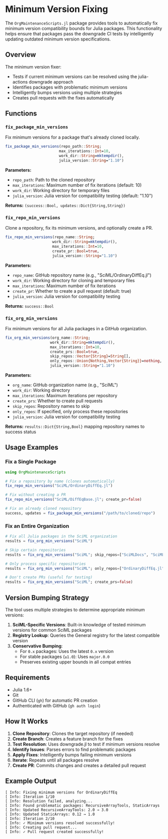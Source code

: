 # Minimum Version Fixing

The `OrgMaintenanceScripts.jl` package provides tools to automatically fix minimum version compatibility bounds for Julia packages. This functionality helps ensure that packages pass the downgrade CI tests by intelligently updating outdated minimum version specifications.

## Overview

The minimum version fixer:
- Tests if current minimum versions can be resolved using the julia-actions downgrade approach
- Identifies packages with problematic minimum versions
- Intelligently bumps versions using multiple strategies
- Creates pull requests with the fixes automatically

## Functions

### `fix_package_min_versions`

Fix minimum versions for a package that's already cloned locally.

```julia
fix_package_min_versions(repo_path::String; 
                        max_iterations::Int=10,
                        work_dir::String=mktempdir(),
                        julia_version::String="1.10")
```

**Parameters:**
- `repo_path`: Path to the cloned repository
- `max_iterations`: Maximum number of fix iterations (default: 10)
- `work_dir`: Working directory for temporary files
- `julia_version`: Julia version for compatibility testing (default: "1.10")

**Returns:** `(success::Bool, updates::Dict{String,String})`

### `fix_repo_min_versions`

Clone a repository, fix its minimum versions, and optionally create a PR.

```julia
fix_repo_min_versions(repo_name::String;
                     work_dir::String=mktempdir(),
                     max_iterations::Int=10,
                     create_pr::Bool=true,
                     julia_version::String="1.10")
```

**Parameters:**
- `repo_name`: GitHub repository name (e.g., "SciML/OrdinaryDiffEq.jl")
- `work_dir`: Working directory for cloning and temporary files
- `max_iterations`: Maximum number of fix iterations
- `create_pr`: Whether to create a pull request (default: true)
- `julia_version`: Julia version for compatibility testing

**Returns:** `success::Bool`

### `fix_org_min_versions`

Fix minimum versions for all Julia packages in a GitHub organization.

```julia
fix_org_min_versions(org_name::String;
                    work_dir::String=mktempdir(),
                    max_iterations::Int=10,
                    create_prs::Bool=true,
                    skip_repos::Vector{String}=String[],
                    only_repos::Union{Nothing,Vector{String}}=nothing,
                    julia_version::String="1.10")
```

**Parameters:**
- `org_name`: GitHub organization name (e.g., "SciML")
- `work_dir`: Working directory
- `max_iterations`: Maximum iterations per repository
- `create_prs`: Whether to create pull requests
- `skip_repos`: Repository names to skip
- `only_repos`: If specified, only process these repositories
- `julia_version`: Julia version for compatibility testing

**Returns:** `results::Dict{String,Bool}` mapping repository names to success status

## Usage Examples

### Fix a Single Package

```julia
using OrgMaintenanceScripts

# Fix a repository by name (clones automatically)
fix_repo_min_versions("SciML/OrdinaryDiffEq.jl")

# Fix without creating a PR
fix_repo_min_versions("SciML/DiffEqBase.jl"; create_pr=false)

# Fix an already cloned repository
success, updates = fix_package_min_versions("/path/to/cloned/repo")
```

### Fix an Entire Organization

```julia
# Fix all Julia packages in the SciML organization
results = fix_org_min_versions("SciML")

# Skip certain repositories
results = fix_org_min_versions("SciML"; skip_repos=["SciMLDocs", "SciMLBenchmarks.jl"])

# Only process specific repositories
results = fix_org_min_versions("SciML"; only_repos=["OrdinaryDiffEq.jl", "DiffEqBase.jl"])

# Don't create PRs (useful for testing)
results = fix_org_min_versions("SciML"; create_prs=false)
```

## Version Bumping Strategy

The tool uses multiple strategies to determine appropriate minimum versions:

1. **SciML-Specific Versions**: Built-in knowledge of tested minimum versions for common SciML packages
2. **Registry Lookup**: Queries the General registry for the latest compatible version
3. **Conservative Bumping**:
   - For `0.x` packages: Uses the latest `0.x` version
   - For stable packages (`≥1.0`): Uses `major.0.0`
   - Preserves existing upper bounds in all compat entries

## Requirements

- Julia 1.6+
- Git
- GitHub CLI (`gh`) for automatic PR creation
- Authenticated with GitHub (`gh auth login`)

## How It Works

1. **Clone Repository**: Clones the target repository (if needed)
2. **Create Branch**: Creates a feature branch for the fixes
3. **Test Resolution**: Uses downgrade.jl to test if minimum versions resolve
4. **Identify Issues**: Parses errors to find problematic packages
5. **Apply Fixes**: Intelligently bumps failing minimum versions
6. **Iterate**: Repeats until all packages resolve
7. **Create PR**: Commits changes and creates a detailed pull request

## Example Output

```
[ Info: Fixing minimum versions for OrdinaryDiffEq
[ Info: Iteration 1/10
[ Info: Resolution failed, analyzing...
[ Info: Found problematic packages: RecursiveArrayTools, StaticArrays
[ Info: Updated RecursiveArrayTools: 2.0 → 3.0
[ Info: Updated StaticArrays: 0.12 → 1.0
[ Info: Iteration 2/10
[ Info: ✓ Minimum versions resolved successfully!
[ Info: Creating pull request...
[ Info: ✓ Pull request created successfully!
```